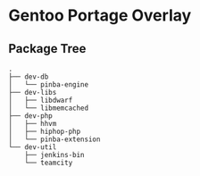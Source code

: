 Gentoo Portage Overlay
=========================================

Package Tree
------------

    .
    ├── dev-db
    │   └── pinba-engine
    ├── dev-libs
    │   ├── libdwarf
    │   └── libmemcached
    ├── dev-php
    │   ├── hhvm
    │   ├── hiphop-php
    │   └── pinba-extension
    └── dev-util
        ├── jenkins-bin
        └── teamcity
